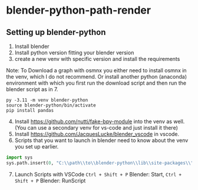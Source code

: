 # blender-python-path-render

## Setting up blender-python

1. Install blender
2. Install python version fitting your blender version
3. create a new venv with specific version and install the requirements

Note: To Download a graph with osmnx you either need to install osmnx in the venv, which I do not recommend. Or install another python (anaconda) environment with which you first run the download script and then run the blender script as in 7.

```shell
py -3.11 -m venv blender-python
source blender-python/bin/activate
pip install pandas
```

4. Install https://github.com/nutti/fake-bpy-module into the venv as well. (You can use a secondary venv for vs-code and just install it there)
5. Install https://github.com/JacquesLucke/blender_vscode in vscode.
6. Scripts that you want to launch in blender need to know about the venv you set up earlier.

```python
import sys
sys.path.insert(0, "C:\\path\\to\\blender-python\\lib\\site-packages\\")
```

7. Launch Scripts with VSCode `Ctrl + Shift + P` Blender: Start, `Ctrl + Shift + P` Blender: RunScript

